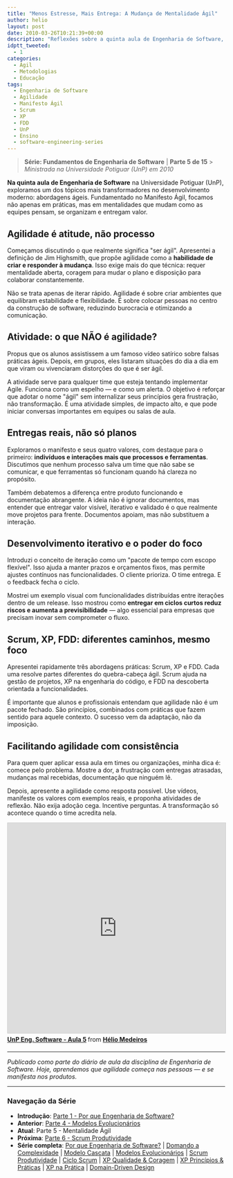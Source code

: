 ```yaml
---
title: "Menos Estresse, Mais Entrega: A Mudança de Mentalidade Ágil"
author: helio
layout: post
date: 2010-03-26T10:21:39+00:00
description: "Reflexões sobre a quinta aula de Engenharia de Software, introduzindo metodologias ágeis, o Manifesto Ágil e transformação de mentalidade no desenvolvimento."
idptt_tweeted:
  - 1
categories:
  - Ágil
  - Metodologias
  - Educação
tags:
  - Engenharia de Software
  - Agilidade
  - Manifesto Ágil
  - Scrum
  - XP
  - FDD
  - UnP
  - Ensino
  - software-engineering-series
---
```


> **Série: Fundamentos de Engenharia de Software** | **Parte 5 de 15** > _Ministrada na Universidade Potiguar (UnP) em 2010_

**Na quinta aula de Engenharia de Software** na Universidade Potiguar (UnP), exploramos um dos tópicos mais transformadores no desenvolvimento moderno: abordagens ágeis. Fundamentado no Manifesto Ágil, focamos não apenas em práticas, mas em mentalidades que mudam como as equipes pensam, se organizam e entregam valor.

## Agilidade é atitude, não processo

Começamos discutindo o que realmente significa "ser ágil". Apresentei a definição de Jim Highsmith, que propõe agilidade como a **habilidade de criar e responder à mudança**. Isso exige mais do que técnica: requer mentalidade aberta, coragem para mudar o plano e disposição para colaborar constantemente.

Não se trata apenas de iterar rápido. Agilidade é sobre criar ambientes que equilibram estabilidade e flexibilidade. É sobre colocar pessoas no centro da construção de software, reduzindo burocracia e otimizando a comunicação.

## Atividade: o que NÃO é agilidade?

Propus que os alunos assistissem a um famoso vídeo satírico sobre falsas práticas ágeis. Depois, em grupos, eles listaram situações do dia a dia em que viram ou vivenciaram distorções do que é ser ágil.

A atividade serve para qualquer time que esteja tentando implementar Agile. Funciona como um espelho — e como um alerta. O objetivo é reforçar que adotar o nome "ágil" sem internalizar seus princípios gera frustração, não transformação. É uma atividade simples, de impacto alto, e que pode iniciar conversas importantes em equipes ou salas de aula.

## Entregas reais, não só planos

Exploramos o manifesto e seus quatro valores, com destaque para o primeiro: **indivíduos e interações mais que processos e ferramentas**. Discutimos que nenhum processo salva um time que não sabe se comunicar, e que ferramentas só funcionam quando há clareza no propósito.

Também debatemos a diferença entre produto funcionando e documentação abrangente. A ideia não é ignorar documentos, mas entender que entregar valor visível, iterativo e validado é o que realmente move projetos para frente. Documentos apoiam, mas não substituem a interação.

## Desenvolvimento iterativo e o poder do foco

Introduzi o conceito de iteração como um "pacote de tempo com escopo flexível". Isso ajuda a manter prazos e orçamentos fixos, mas permite ajustes contínuos nas funcionalidades. O cliente prioriza. O time entrega. E o feedback fecha o ciclo.

Mostrei um exemplo visual com funcionalidades distribuídas entre iterações dentro de um release. Isso mostrou como **entregar em ciclos curtos reduz riscos e aumenta a previsibilidade** — algo essencial para empresas que precisam inovar sem comprometer o fluxo.

## Scrum, XP, FDD: diferentes caminhos, mesmo foco

Apresentei rapidamente três abordagens práticas: Scrum, XP e FDD. Cada uma resolve partes diferentes do quebra-cabeça ágil. Scrum ajuda na gestão de projetos, XP na engenharia do código, e FDD na descoberta orientada a funcionalidades.

É importante que alunos e profissionais entendam que agilidade não é um pacote fechado. São princípios, combinados com práticas que fazem sentido para aquele contexto. O sucesso vem da adaptação, não da imposição.

## Facilitando agilidade com consistência

Para quem quer aplicar essa aula em times ou organizações, minha dica é: comece pelo problema. Mostre a dor, a frustração com entregas atrasadas, mudanças mal recebidas, documentação que ninguém lê.

Depois, apresente a agilidade como resposta possível. Use vídeos, manifeste os valores com exemplos reais, e proponha atividades de reflexão. Não exija adoção cega. Incentive perguntas. A transformação só acontece quando o time acredita nela.

<div style="margin-bottom: 20px;">
<iframe src="https://www.slideshare.net/slideshow/embed_code/key/NiANBiWWvUJNNd?startSlide=1" width="597" height="486" frameborder="0" marginwidth="0" marginheight="0" scrolling="no" style="border:1px solid #CCC; border-width:1px; margin-bottom:5px;max-width: 100%;" allowfullscreen></iframe> <div style="margin-bottom:5px"><strong> <a href="https://pt.slideshare.net/slideshow/unp-eng-software-aula-5/3392936" title="UnP Eng. Software - Aula 5" target="_blank">UnP Eng. Software - Aula 5</a> </strong> from <strong> <a href="https://www.slideshare.net/heliomedeiros" target="_blank">Hélio Medeiros</a> </strong></div>
</div>

---

_Publicado como parte do diário de aula da disciplina de Engenharia de Software. Hoje, aprendemos que agilidade começa nas pessoas — e se manifesta nos produtos._

---

### **Navegação da Série**

- **Introdução**: [Parte 1 - Por que Engenharia de Software?](../2010-02-24-software-engineering-purpose/)
- **Anterior**: [Parte 4 - Modelos Evolucionários](../2010-03-18-evolutionary-models/)
- **Atual**: Parte 5 - Mentalidade Ágil
- **Próxima**: [Parte 6 - Scrum Produtividade](../2010-04-03-scrum-productivity/)
- **Série completa**: [Por que Engenharia de Software?](../2010-02-24-software-engineering-purpose/) | [Domando a Complexidade](../2010-03-02-complexity-process/) | [Modelo Cascata](../2010-03-10-waterfall-model/) | [Modelos Evolucionários](../2010-03-18-evolutionary-models/) | [Scrum Produtividade](../2010-04-03-scrum-productivity/) | [Ciclo Scrum](../2010-04-11-scrum-cycle/) | [XP Qualidade & Coragem](../2010-04-19-xp-quality-courage/) | [XP Princípios & Práticas](../2010-05-01-xp-principles-practices/) | [XP na Prática](../2010-05-08-applying-xp-strategies/) | [Domain-Driven Design](../2010-05-15-domain-driven-design/)
